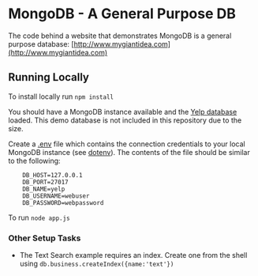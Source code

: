 # MongoDB - A General Purpose DB

The code behind a website that demonstrates MongoDB is a general purpose database: [http://www.mygiantidea.com](http://www.mygiantidea.com)

## Running Locally

To install locally run `npm install`

You should have a MongoDB instance available and the [Yelp database](https://www.yelp.com/dataset/challenge) loaded.  This demo database is not included in this repository due to the size.

Create a [.env](.env) file which contains the connection credentials to your local MongoDB instance (see [dotenv](https://github.com/motdotla/dotenv)).  The contents of the file should be similar to the following:

```
    DB_HOST=127.0.0.1
    DB_PORT=27017
    DB_NAME=yelp
    DB_USERNAME=webuser
    DB_PASSWORD=webpassword
```

To run `node app.js`

### Other Setup Tasks

* The Text Search example requires an index. Create one from the shell using `db.business.createIndex({name:'text'})`
